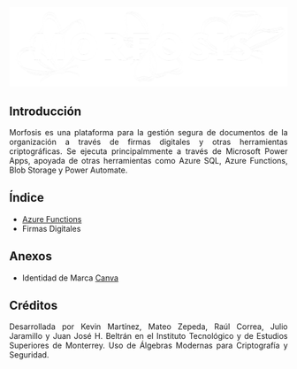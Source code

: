 <p align = "center">
    <img src="./Docs/Media/morfosis-logo-white.png">
<p>

## Introducción

<p align = "justify"> Morfosis es una plataforma para la gestión segura de documentos de la organización a través de firmas digitales y otras herramientas criptográficas. Se ejecuta principalmmente a través de Microsoft Power Apps, apoyada de otras herramientas como Azure SQL, Azure Functions, Blob Storage y Power Automate. </p>

## Índice

- [Azure Functions](<Source/Azure Functions>)
- Firmas Digitales

## Anexos

- Identidad de Marca [Canva](https://www.canva.com/design/DAGl3v2xfwI/h7wrStEaMG3fJL4RF-ca6g/edit?utm_content=DAGl3v2xfwI&utm_campaign=designshare&utm_medium=link2&utm_source=sharebutton)
## Créditos

<p align = "justify"> Desarrollada por Kevin Martínez, Mateo Zepeda, Raúl Correa, Julio Jaramillo y Juan José H. Beltrán en el Instituto Tecnológico y de Estudios Superiores de Monterrey. Uso de Álgebras Modernas para Criptografía y Seguridad.</p>
